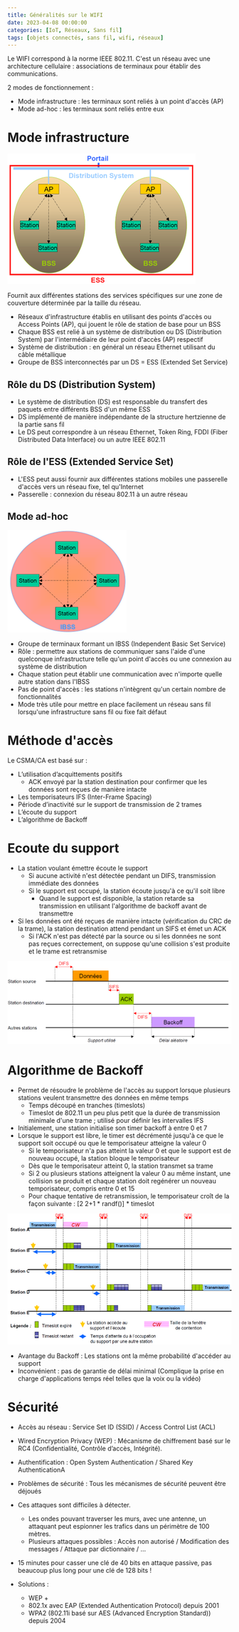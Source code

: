 ```yaml
---
title: Généralités sur le WIFI
date: 2023-04-08 00:00:00
categories: [IoT, Réseaux, Sans fil]
tags: [objets connectés, sans fil, wifi, réseaux]
---
```


Le WIFI correspond à la norme IEEE 802.11. C'est un réseau avec une architecture  cellulaire : associations de terminaux pour établir des communications. 

2 modes de fonctionnement :
- Mode infrastructure : les terminaux sont reliés à un point d'accès (AP)
- Mode ad-hoc : les terminaux sont reliés entre eux

# Mode infrastructure

![WIFI infrastructure](../../assets/com-sans-fil/WIFI/archi-wifi.png)

Fournit aux différentes stations des services spécifiques sur une zone de couverture déterminée par la taille du réseau.

- Réseaux d'infrastructure établis en utilisant des points d'accès ou Access Points (AP), qui jouent le rôle de station de base pour un BSS
- Chaque BSS est relié à un système de distribution ou DS (Distribution System) par l'intermédiaire de leur point d'accès (AP) respectif
- Système de distribution : en général un réseau Ethernet utilisant du câble métallique
- Groupe de BSS interconnectés par un DS = ESS (Extended Set Service)

## Rôle du DS (Distribution System)

- Le système de distribution (DS) est responsable du transfert des paquets entre différents BSS d'un même ESS
- DS implémenté de manière indépendante de la structure hertzienne de la partie sans fil
- Le DS peut correspondre à un réseau Ethernet, Token Ring, FDDI (Fiber Distributed Data Interface) ou un autre IEEE 802.11

## Rôle de l'ESS (Extended Service Set)

- L'ESS peut aussi fournir aux différentes stations mobiles une passerelle d'accès vers un réseau fixe, tel qu'Internet
- Passerelle : connexion du réseau 802.11 à un autre réseau

## Mode ad-hoc

![WIFI ad-hoc](../../assets/com-sans-fil/WIFI/archi-wifi_adhoc.png)

- Groupe de terminaux formant un IBSS (Independent Basic Set Service)
- Rôle : permettre aux stations de communiquer sans l'aide d'une quelconque infrastructure telle qu'un point d'accès ou une connexion au système de distribution
- Chaque station peut établir une communication avec n'importe quelle autre station dans l'IBSS
- Pas de point d'accès : les stations n'intègrent qu'un certain nombre de fonctionnalités
- Mode très utile pour mettre en place facilement un réseau sans fil lorsqu'une infrastructure sans fil ou fixe fait défaut

# Méthode d'accès

Le CSMA/CA est basé sur :
- L’utilisation d’acquittements positifs
    - ACK envoyé par la station destination pour confirmer que les données sont reçues de manière intacte
- Les temporisateurs IFS (Inter-Frame Spacing)
- Période d’inactivité sur le support de transmission de 2 trames
- L’écoute du support
- L’algorithme de Backoff

# Ecoute du support

- La station voulant émettre écoute le support
  - Si aucune activité n'est détectée pendant un DIFS, transmission immédiate des données
  - Si le support est occupé, la station écoute jusqu'à ce qu'il soit libre
    - Quand le support est disponible, la station retarde sa transmission en utilisant l'algorithme de backoff avant de transmettre
- Si les données ont été reçues de manière intacte (vérification du CRC de la trame), la station destination attend pendant un SIFS et émet un ACK
  - Si l'ACK n'est pas détecté par la source ou si les données ne sont pas reçues correctement, on suppose qu'une collision s'est produite et le trame est retransmise

![WIFI CSMA/CA](../../assets/com-sans-fil/WIFI/archi-wifi_ecoute.png)

# Algorithme de Backoff

- Permet de résoudre le problème de l'accès au support lorsque plusieurs stations veulent transmettre des données en même temps
  - Temps découpé en tranches (timeslots)
  - Timeslot de 802.11 un peu plus petit que la durée de transmission minimale d'une trame ; utilisé pour définir les intervalles IFS
- Initialement, une station initialise son timer backoff à entre 0 et 7
- Lorsque le support est libre, le timer est décrémenté jusqu'à ce que le support soit occupé ou que le temporisateur atteigne la valeur 0
  - Si le temporisateur n'a pas atteint la valeur 0 et que le support est de nouveau occupé, la station bloque le temporisateur
  - Dès que le temporisateur atteint 0, la station transmet sa trame
  - Si 2 ou plusieurs stations atteignent la valeur 0 au même instant, une collision se produit et chaque station doit regénérer un nouveau temporisateur, compris entre 0 et 15
  - Pour chaque tentative de retransmission, le temporisateur croît de la façon suivante : [2 2+1 * randf()] * timeslot

![WIFI CSMA/CA](../../assets/com-sans-fil/WIFI/archi-wifi_algo_backoff.png)

- Avantage du Backoff : Les stations ont la même probabilité d'accéder au support 
- Inconvénient : pas de garantie de délai minimal (Complique la prise en charge d'applications temps réel telles que la voix ou la vidéo)

# Sécurité

- Accès au réseau : Service Set ID (SSID) / Access Control List (ACL)
- Wired Encryption Privacy (WEP) : Mécanisme de chiffrement basé sur le RC4 (Confidentialité, Contrôle d’accès, Intégrité).
- Authentification : Open System Authentication / Shared Key AuthenticationA

- Problèmes de sécurité : Tous les mécanismes de sécurité peuvent être déjoués

- Ces attaques sont difficiles à détecter.
    - Les ondes pouvant traverser les murs, avec une antenne, un attaquant peut espionner les trafics dans un périmètre de 100 mètres.
    - Plusieurs attaques possibles : Accès non autorisé / Modification des messages / Attaque par dictionnaire / …
- 15 minutes pour casser une clé de 40 bits en attaque passive, pas beaucoup plus long pour une clé de 128 bits !

- Solutions :
  - WEP +
  - 802.1x avec EAP (Extended Authentication Protocol) depuis 2001
  - WPA2 (802.11i basé sur AES (Advanced Encryption Standard)) depuis 2004